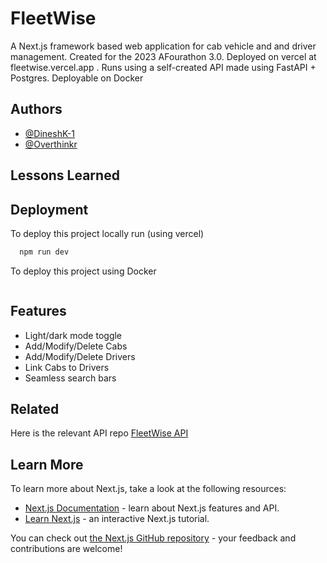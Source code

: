 # FleetWise

A Next.js framework based web application for cab vehicle and and driver management. Created for the 2023 AFourathon 3.0. Deployed on vercel at fleetwise.vercel.app . Runs using a self-created API made using FastAPI + Postgres. Deployable on Docker


## Authors

- [@DineshK-1](https://www.github.com/octokatherine)
- [@Overthinkr](https://www.github.com/Overthinkr)


## Lessons Learned




## Deployment

To deploy this project locally run (using vercel)

```bash
  npm run dev
```

To deploy this project using Docker

```bash
```

## Features

- Light/dark mode toggle
- Add/Modify/Delete Cabs
- Add/Modify/Delete Drivers
- Link Cabs to Drivers
- Seamless search bars



## Related

Here is the relevant API repo [FleetWise API](https://github.com/DineshK-1/fleet-wise-api)


## Learn More

To learn more about Next.js, take a look at the following resources:

- [Next.js Documentation](https://nextjs.org/docs) - learn about Next.js features and API.
- [Learn Next.js](https://nextjs.org/learn) - an interactive Next.js tutorial.

You can check out [the Next.js GitHub repository](https://github.com/vercel/next.js/) - your feedback and contributions are welcome!
